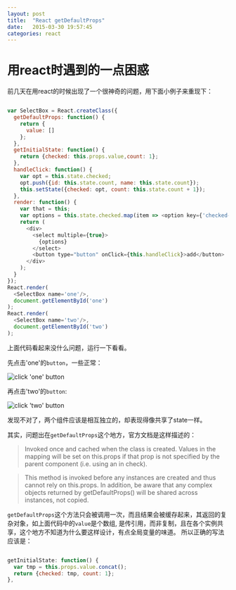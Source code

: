 ```yaml
---
layout: post
title:  "React getDefaultProps"
date:   2015-03-30 19:57:45
categories: react
---
```

用react时遇到的一点困惑
========

前几天在用react的时候出现了一个很神奇的问题，用下面小例子来重现下：

```javascript

var SelectBox = React.createClass({
  getDefaultProps: function() {
    return {
      value: []
    };
  },
  getInitialState: function() {
    return {checked: this.props.value,count: 1};
  },
  handleClick: function() {
    var opt = this.state.checked;
    opt.push({id: this.state.count, name: this.state.count});
    this.setState({checked: opt, count: this.state.count + 1});
  },
  render: function() {
    var that = this;
    var options = this.state.checked.map(item => <option key={'checked-' + that.props.name + item.id} value={item.id}>{item.name}</option>);
    return (
      <div>
        <select multiple={true}>
          {options}
        </select>
        <button type="button" onClick={this.handleClick}>add</button>
      </div>
    );
  }
});
React.render(
  <SelectBox name='one'/>,
  document.getElementById('one')
);
React.render(
  <SelectBox name='two'/>,
  document.getElementById('two')
);

```
上面代码看起来没什么问题，运行一下看看。

先点击'one'的`button`，一些正常：

![click 'one' button](http://7fvk4m.com1.z0.glb.clouddn.com/FuolwoqBU7F8eGF69pYsUHrWHP6D)

再点击'two'的`button`:

![click 'two' button](http://7fvk4m.com1.z0.glb.clouddn.com/FiPIRZ75qZ_jmoPL-wtYw7WepSgx)

发现不对了，两个组件应该是相互独立的，却表现得像共享了state一样。

其实，问题出在`getDefaultProps`这个地方，官方文档是这样描述的：
>Invoked once and cached when the class is created. Values in the mapping will be set on this.props if that prop is not specified by the parent component (i.e. using an in check).

>This method is invoked before any instances are created and thus cannot rely on this.props. In addition, be aware that any complex objects returned by getDefaultProps() will be shared across instances, not copied.

`getDefaultProps`这个方法只会被调用一次，而且结果会被缓存起来，其返回的复杂对象，如上面代码中的`value`是个数组,
是传引用，而非复制，且在各个实例共享，这个地方不知道为什么要这样设计，有点全局变量的味道。
所以正确的写法应该是：

```javascript

getInitialState: function() {
  var tmp = this.props.value.concat();
  return {checked: tmp, count: 1};
},

```
